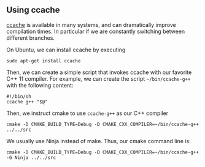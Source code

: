 Using ccache
------------

[ccache](http://ccache.samba.org/manual.html) is available in many
systems, and can dramatically improve compilation times. In particular
if we are constantly switching between different branches.

On Ubuntu, we can install ccache by executing

    sudo apt-get install ccache

Then, we can create a simple script that invokes ccache with our
favorite C++ 11 compiler. For example, we can create the script
`~/bin/ccache-g++` with the following content:

    #!/bin/sh
    ccache g++ "$@"

Then, we instruct cmake to use `ccache-g++` as our C++ compiler

    cmake -D CMAKE_BUILD_TYPE=Debug -D CMAKE_CXX_COMPILER=~/bin/ccache-g++ ../../src

We usually use Ninja instead of make. Thus, our cmake command
line is:

    cmake -D CMAKE_BUILD_TYPE=Debug -D CMAKE_CXX_COMPILER=~/bin/ccache-g++ -G Ninja ../../src
